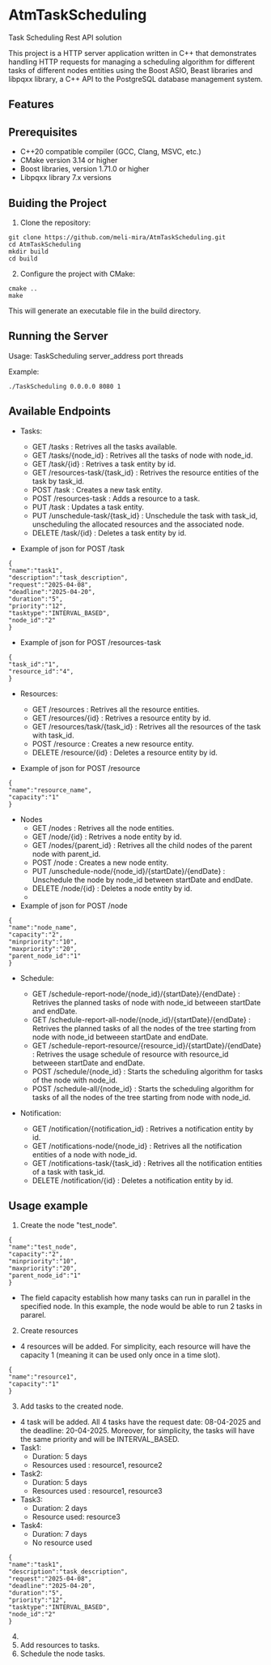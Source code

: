 # AtmTaskScheduling
Task Scheduling Rest API solution

This project is a HTTP server application written in C++ that demonstrates handling HTTP requests for managing a scheduling algorithm for different tasks of different nodes entities using the Boost ASIO, Beast libraries and libpqxx library, a C++ API to the PostgreSQL database management system.

## Features

## Prerequisites
* C++20 compatible compiler (GCC, Clang, MSVC, etc.)
* CMake version 3.14 or higher
* Boost libraries, version 1.71.0 or higher
* Libpqxx library 7.x versions

## Buiding the Project
1. Clone the repository:
```
git clone https://github.com/meli-mira/AtmTaskScheduling.git
cd AtmTaskScheduling
mkdir build
cd build
```

2. Configure the project with CMake:
```
cmake ..
make
```
This will generate an executable file in the build directory.
## Running the Server

Usage: TaskScheduling server_address port threads

Example:
```
./TaskScheduling 0.0.0.0 8080 1
```
## Available Endpoints

* Tasks:
    * GET /tasks : Retrives all the tasks available.
    * GET /tasks/{node_id} : Retrives all the tasks of node with node_id.
    * GET /task/{id} : Retrives a task entity by id.
    * GET /resources-task/{task_id} : Retrives the resource entities of the task by task_id.
    * POST /task : Creates a new task entity.
    * POST /resources-task  : Adds a resource to a task.
    * PUT /task  : Updates a task entity.
    * PUT /unschedule-task/{task_id} : Unschedule the task with task_id, unscheduling the allocated resources and the associated node.
    * DELETE /task/{id} : Deletes a task entity by id.
      
* Example of json for POST /task
```
{
"name":"task1",
"description":"task_description",
"request":"2025-04-08",
"deadline":"2025-04-20",
"duration":"5",
"priority":"12",
"tasktype":"INTERVAL_BASED",
"node_id":"2"
}
```
* Example of json for POST /resources-task
  
```
{
"task_id":"1",
"resource_id":"4",
}
```
* Resources:
   * GET /resources : Retrives all the resource entities.
   * GET /resources/{id} : Retrives a resource entity by id.
   * GET /resources/task/{task_id} : Retrives all the resources of the task with task_id.
   * POST /resource : Creates a new resource entity.
   * DELETE /resource/{id} : Deletes a resource entity by id.

* Example of json for POST /resource
  
```
{
"name":"resource_name",
"capacity":"1"
}
```

* Nodes
    * GET /nodes : Retrives all the node entities.
    * GET /node/{id} : Retrives a node entity by id.
    * GET /nodes/{parent_id} : Retrives all the child nodes of the parent node with parent_id.
    * POST /node : Creates a new node entity.
    * PUT /unschedule-node/{node_id}/{startDate}/{endDate} : Unschedule the node by node_id between startDate and endDate.
    * DELETE /node/{id} : Deletes a node entity by id.
    * 
* Example of json for POST /node
  
```
{
"name":"node_name",
"capacity":"2",
"minpriority":"10",
"maxpriority":"20",
"parent_node_id":"1"
}
```
* Schedule:
   * GET /schedule-report-node/{node_id}/{startDate}/{endDate} : Retrives the planned tasks of node with node_id betweeen startDate and endDate.
   * GET /schedule-report-all-node/{node_id}/{startDate}/{endDate} : Retrives the planned tasks of all the nodes of the tree starting from node with node_id betweeen startDate and endDate.
   * GET /schedule-report-resource/{resource_id}/{startDate}/{endDate} : Retrives the usage schedule of resource with resource_id betweeen startDate and endDate.
   * POST /schedule/{node_id} : Starts the scheduling algorithm for tasks of the node with node_id.
   * POST /schedule-all/{node_id} : Starts the scheduling algorithm for tasks of all the nodes of the tree starting from node with node_id.
 
* Notification:
  * GET /notification/{notification_id} : Retrives a notification entity by id.
  * GET /notifications-node/{node_id} : Retrives all the notification entities of a node with node_id.
  * GET /notifications-task/{task_id} : Retrives all the notification entities of a task with task_id.
  * DELETE /notification/{id} : Deletes a notification entity by id.

## Usage example

1. Create the node "test_node".
```
{
"name":"test_node",
"capacity":"2",
"minpriority":"10",
"maxpriority":"20",
"parent_node_id":"1"
}
```
* The field capacity establish how many tasks can run in parallel in the specified node. In this example, the node would be able to run 2 tasks in pararel.
  
2. Create resources
   
* 4 resources will be added. For simplicity, each resource will have the capacity 1 (meaning it can be used only once in a time slot).
```
{
"name":"resource1",
"capacity":"1"
}
```
3. Add tasks to the created node.

* 4 task will be added. All 4 tasks have the request date: 08-04-2025 and the deadline: 20-04-2025. Moreover, for simplicity, the tasks will have the same priority and will be INTERVAL_BASED. 
* Task1:
     * Duration: 5 days
     * Resources used : resource1, resource2
* Task2:
     * Duration: 5 days
     * Resources used : resource1, resource3
* Task3:
     * Duration: 2 days
     * Resource used: resource3
* Task4:
     * Duration: 7 days
     * No resource used
```
{
"name":"task1",
"description":"task_description",
"request":"2025-04-08",
"deadline":"2025-04-20",
"duration":"5",
"priority":"12",
"tasktype":"INTERVAL_BASED",
"node_id":"2"
}
```
4. 
5. Add resources to tasks.
6. Schedule the node tasks.
